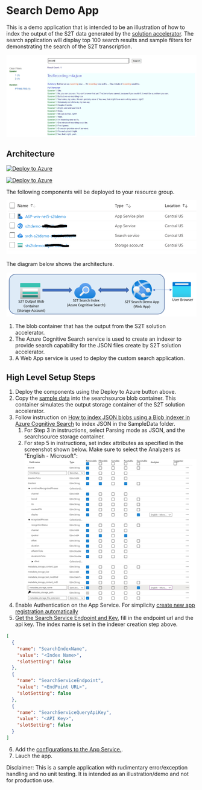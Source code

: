 # Search Demo App

This is a demo application that is intended to be an illustration of how to index the output of the S2T data generated by the [solution accelerator](https://github.com/Azure-Samples/cognitive-services-speech-sdk/blob/master/samples/batch/batch-ingestion-client/Setup/guide.md). The search application will display top 100 search results and sample filters for demonstrating the search of the S2T transcription.

![Result Display](/images/result.JPG)

## Architecture
[![Deploy to Azure](https://aka.ms/deploytoazurebutton)](https://portal.azure.com/#create/Microsoft.Template/uri/templates/azuredeploy.json)


[![Deploy to Azure](https://aka.ms/deploytoazurebutton)](https://portal.azure.com/#create/Microsoft.Template/uri/https%3A%2F%2Fraw.githubusercontent.com%2Ffsaleemm%2Fsearchdemoapp%2Ffeature%2Ftemplates%2Ftemplates%2Fazuredeploy.json)

The following components will be deployed to your resource group.

![Components Deployed](/images/comp.PNG)

The diagram below shows the architecture.

![Architecture](/images/arch.PNG)

1. The blob container that has the output from the S2T solution accelerator.
1. The Azure Cognitive Search service is used to create an indexer to provide search capability for the JSON files create by S2T solution accelerator. 
1. A Web App service is used to deploy the custom search application.

## High Level Setup Steps

1. Deploy the components using the Deploy to Azure button above.
1. Copy the [sample data](/searchqueryapp/SampleData) into the searchsource blob container. This container simulates the output storage container of the S2T solution accelerator.
1. Follow instruction on [How to index JSON blobs using a Blob indexer in Azure Cognitive Search](https://docs.microsoft.com/en-us/azure/search/search-howto-index-json-blobs#:~:text=Parsing%20modes%20%20%20%20parsingMode%20%20,mode%20if%20your%20blobs%20consist%20o%20..., "") to index JSON in the SampleData folder.
    1. For Step 3 in instructions, select Parsing mode as JSON, and the searchsource storage container.
    2. For step 5 in instructions, set index attributes as specified in the screenshot shown below. Make sure to select the Analyzers as "English - Microsoft":
    ![Index Definition](/images/indexdefinition.JPG)
1. Enable Authentication on the App Service. For simplicity [create new app registration automatically](https://docs.microsoft.com/en-us/azure/app-service/configure-authentication-provider-aad#-create-a-new-app-registration-automatically)
1. [Get the Search Service Endpoint and Key](https://docs.microsoft.com/en-us/azure/search/search-semi-structured-data#get-a-key-and-url), fill in the endpoint url and the api key. The index name is set in the indexer creation step above.

  ```json
  [
    {
      "name": "SearchIndexName",
      "value": "<Index Name>",
      "slotSetting": false
    },
    {
      "name": "SearchServiceEndpoint",
      "value": "<EndPoint URL>",
      "slotSetting": false
    },
    {
      "name": "SearchServiceQueryApiKey",
      "value": "<API Key>",
      "slotSetting": false
    }
  ]
  ```

6. Add the [configurations to the App Service.](https://docs.microsoft.com/en-us/azure/app-service/configure-common#edit-in-bulk).
1. Lauch the app.

Disclaimer: This is a sample application with rudimentary error/exception handling and no unit testing. It is intended as an illustration/demo and not for production use.
